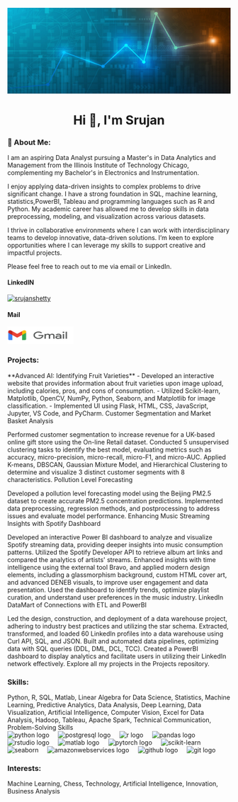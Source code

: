 <img src="online_data.jpg" alt="Header"/> <h1 align="center">Hi 👋, I'm Srujan</h1> <h3 align="left">🚀 About Me:</h3> <p>I am an aspiring Data Analyst pursuing a Master's in Data Analytics and Management from the Illinois Institute of Technology Chicago, complementing my Bachelor's in Electronics and Instrumentation.</p> <p>I enjoy applying data-driven insights to complex problems to drive significant change. I have a strong foundation in SQL, machine learning, statistics,PowerBI, Tableau and programming languages such as R and Python. My academic career has allowed me to develop skills in data preprocessing, modeling, and visualization across various datasets.</p> <p>I thrive in collaborative environments where I can work with interdisciplinary teams to develop innovative, data-driven solutions. I’m keen to explore opportunities where I can leverage my skills to support creative and impactful projects.</p>
Please feel free to reach out to me via email or LinkedIn.

<div class="container"> <div class="item"> <h4>LinkedIN</h4> <a href="https://linkedin.com/in/srujanshetty" target="_blank" style="margin-right: 30px;"><img src="https://raw.githubusercontent.com/rahuldkjain/github-profile-readme-generator/master/src/images/icons/Social/linked-in-alt.svg" alt="srujanshetty" height="20" width="20" /> </a> </div> <div class="item"> <h4>Mail</h4> <a href="mailto:srujansshettyofficial@gmail.com" target="_blank"> <img src="logo_gmail_lockup_default_1x_r5.png" alt="Gmail" height="40" width="150" /> </a> </div> </div> <h3 align="left">Projects:</h3> <p>**Advanced AI: Identifying Fruit Varieties** - Developed an interactive website that provides information about fruit varieties upon image upload, including calories, pros, and cons of consumption. - Utilized Scikit-learn, Matplotlib, OpenCV, NumPy, Python, Seaborn, and Matplotlib for image classification. - Implemented UI using Flask, HTML, CSS, JavaScript, Jupyter, VS Code, and PyCharm.
Customer Segmentation and Market Basket Analysis

Performed customer segmentation to increase revenue for a UK-based online gift store using the On-line Retail dataset.
Conducted 5 unsupervised clustering tasks to identify the best model, evaluating metrics such as accuracy, micro-precision, micro-recall, micro-F1, and micro-AUC.
Applied K-means, DBSCAN, Gaussian Mixture Model, and Hierarchical Clustering to determine and visualize 3 distinct customer segments with 8 characteristics.
Pollution Level Forecasting

Developed a pollution level forecasting model using the Beijing PM2.5 dataset to create accurate PM2.5 concentration predictions.
Implemented data preprocessing, regression methods, and postprocessing to address issues and evaluate model performance.
Enhancing Music Streaming Insights with Spotify Dashboard

Developed an interactive Power BI dashboard to analyze and visualize Spotify streaming data, providing deeper insights into music consumption patterns.
Utilized the Spotify Developer API to retrieve album art links and compared the analytics of artists' streams.
Enhanced insights with time intelligence using the external tool Bravo, and applied modern design elements, including a glassmorphism background, custom HTML cover art, and advanced DENEB visuals, to improve user engagement and data presentation.
Used the dashboard to identify trends, optimize playlist curation, and understand user preferences in the music industry.
LinkedIn DataMart of Connections with ETL and PowerBI

Led the design, construction, and deployment of a data warehouse project, adhering to industry best practices and utilizing the star schema.
Extracted, transformed, and loaded 60 LinkedIn profiles into a data warehouse using Curl API, SQL, and JSON.
Built and automated data pipelines, optimizing data with SQL queries (DDL, DML, DCL, TCC).
Created a PowerBI dashboard to display analytics and facilitate users in utilizing their LinkedIn network effectively.
Explore all my projects in the Projects repository.</p>

<h3 align="left">Skills:</h3>
Python, R, SQL, Matlab, Linear Algebra for Data Science, Statistics, Machine Learning, Predictive Analytics, Data Analysis, Deep Learning, Data Visualization, Artificial Intelligence, Computer Vision, Excel for Data Analysis, Hadoop, Tableau, Apache Spark, Technical Communication, Problem-Solving Skills

<div align="left"> <img src="https://cdn.jsdelivr.net/gh/devicons/devicon/icons/python/python-original.svg" height="40" alt="python logo" /> <img width="12" /> <img src="https://cdn.simpleicons.org/postgresql/4169E1" height="40" alt="postgresql logo" /> <img width="12" /> <img src="https://skillicons.dev/icons?i=r" height="40" alt="r logo" /> <img width="12" /> <img src="https://cdn.simpleicons.org/pandas/150458" height="40" alt="pandas logo" /> <img width="12" /> <img src="https://cdn.simpleicons.org/rstudio/75AADB" height="40" alt="rstudio logo" /> <img width="12" /> <img src="https://cdn.jsdelivr.net/gh/devicons/devicon/icons/matlab/matlab-original.svg" height="40" alt="matlab logo" /> <img width="12" /> <img src="https://skillicons.dev/icons?i=pytorch" height="40" alt="pytorch logo" /> <img width="12" /> <img src="https://upload.wikimedia.org/wikipedia/commons/0/05/Scikit_learn_logo_small.svg" height="40" width='40' alt="scikit-learn"/> <img width="12" /> <img src="https://seaborn.pydata.org/_images/logo-mark-lightbg.svg" height="40" width='40' alt="seaborn"/> <img width="12" /> <img src="https://skillicons.dev/icons?i=aws" height="40" alt="amazonwebservices logo" /> <img width="12" /> <img src="https://cdn.simpleicons.org/github/181717" height="40" alt="github logo" /> <img width="12" /> <img src="https://cdn.simpleicons.org/git/F05032" height="40" alt="git logo" /> </div> <h3 align="left">Interests:</h3>
Machine Learning, Chess, Technology, Artificial Intelligence, Innovation, Business Analysis
